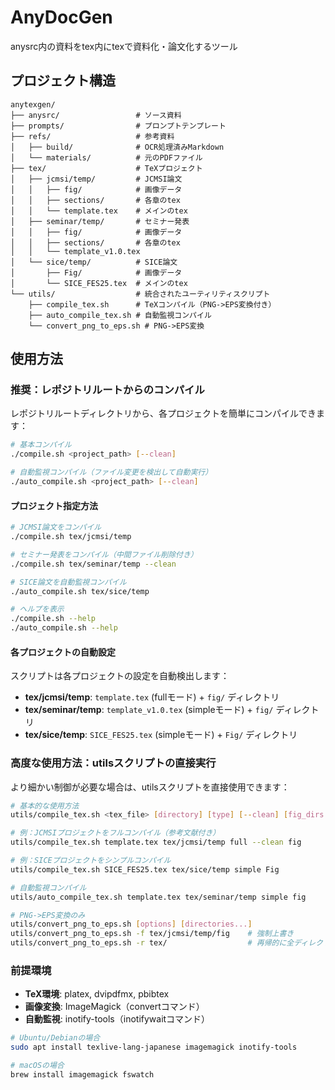 # AnyDocGen

anysrc内の資料をtex内にtexで資料化・論文化するツール

## プロジェクト構造

```
anytexgen/
├── anysrc/                 # ソース資料
├── prompts/                # プロンプトテンプレート
├── refs/                   # 参考資料
│   ├── build/              # OCR処理済みMarkdown
│   └── materials/          # 元のPDFファイル
├── tex/                    # TeXプロジェクト
│   ├── jcmsi/temp/         # JCMSI論文
│   │   ├── fig/            # 画像データ
│   │   ├── sections/       # 各章のtex
│   │   └── template.tex    # メインのtex
│   ├── seminar/temp/       # セミナー発表
│   │   ├── fig/            # 画像データ
│   │   ├── sections/       # 各章のtex
│   │   └── template_v1.0.tex
│   └── sice/temp/          # SICE論文
│       ├── Fig/            # 画像データ
│       └── SICE_FES25.tex  # メインのtex
└── utils/                  # 統合されたユーティリティスクリプト
    ├── compile_tex.sh      # TeXコンパイル（PNG->EPS変換付き）
    ├── auto_compile_tex.sh # 自動監視コンパイル
    └── convert_png_to_eps.sh # PNG->EPS変換
```

## 使用方法

### 推奨：レポジトリルートからのコンパイル

レポジトリルートディレクトリから、各プロジェクトを簡単にコンパイルできます：

```bash
# 基本コンパイル
./compile.sh <project_path> [--clean]

# 自動監視コンパイル（ファイル変更を検出して自動実行）
./auto_compile.sh <project_path> [--clean]
```

#### プロジェクト指定方法

```bash
# JCMSI論文をコンパイル
./compile.sh tex/jcmsi/temp

# セミナー発表をコンパイル（中間ファイル削除付き）
./compile.sh tex/seminar/temp --clean

# SICE論文を自動監視コンパイル
./auto_compile.sh tex/sice/temp

# ヘルプを表示
./compile.sh --help
./auto_compile.sh --help
```

#### 各プロジェクトの自動設定

スクリプトは各プロジェクトの設定を自動検出します：

- **tex/jcmsi/temp**: `template.tex` (fullモード) + `fig/` ディレクトリ
- **tex/seminar/temp**: `template_v1.0.tex` (simpleモード) + `fig/` ディレクトリ  
- **tex/sice/temp**: `SICE_FES25.tex` (simpleモード) + `Fig/` ディレクトリ

### 高度な使用方法：utilsスクリプトの直接実行

より細かい制御が必要な場合は、utilsスクリプトを直接使用できます：

```bash
# 基本的な使用方法
utils/compile_tex.sh <tex_file> [directory] [type] [--clean] [fig_dirs...]

# 例：JCMSIプロジェクトをフルコンパイル（参考文献付き）
utils/compile_tex.sh template.tex tex/jcmsi/temp full --clean fig

# 例：SICEプロジェクトをシンプルコンパイル
utils/compile_tex.sh SICE_FES25.tex tex/sice/temp simple Fig

# 自動監視コンパイル
utils/auto_compile_tex.sh template.tex tex/seminar/temp simple fig

# PNG->EPS変換のみ
utils/convert_png_to_eps.sh [options] [directories...]
utils/convert_png_to_eps.sh -f tex/jcmsi/temp/fig    # 強制上書き
utils/convert_png_to_eps.sh -r tex/                  # 再帰的に全ディレクトリ処理
```

### 前提環境

- **TeX環境**: platex, dvipdfmx, pbibtex
- **画像変換**: ImageMagick（convertコマンド）
- **自動監視**: inotify-tools（inotifywaitコマンド）

```bash
# Ubuntu/Debianの場合
sudo apt install texlive-lang-japanese imagemagick inotify-tools

# macOSの場合
brew install imagemagick fswatch
```